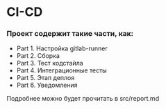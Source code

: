 # CI-CD

### Проект содержит такие части, как:
- Part 1. Настройка gitlab-runner
- Part 2. Сборка
- Part 3. Тест кодстайла
- Part 4. Интеграционные тесты
- Part 5. Этап деплоя
- Part 6. Уведомления
  
Подробнее можно будет прочитать в src/report.md
